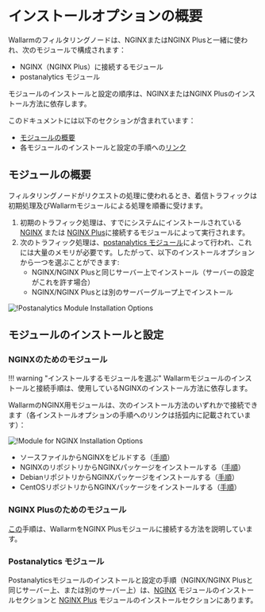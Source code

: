 #   インストールオプションの概要

[img-postanalytics-options]:    ../images/installation-nginx-overview/postanalytics-options.png
[img-nginx-options]:            ../images/installation-nginx-overview/nginx-options.png

[anchor-mod-overview]:              #modules-overview
[anchor-mod-installation]:          #installing-and-configuring-the-modules
[anchor-mod-inst-nginx]:            #module-for-nginx
[anchor-mod-inst-nginxplus]:        #module-for-nginx-plus
[anchor-mod-inst-postanalytics]:    #postanalytics-module

[link-ig-nginx]:                    ../installation/nginx/dynamic-module.md
[link-ig-nginx-distr]:              ../installation/nginx/dynamic-module-from-distr.md
[link-ig-nginxplus]:                ../installation/nginx-plus.md

<!-- !!!!! TO MOVE -->

Wallarmのフィルタリングノードは、NGINXまたはNGINX Plusと一緒に使われ、次のモジュールで構成されます：
*   NGINX（NGINX Plus）に接続するモジュール
*   postanalytics モジュール

モジュールのインストールと設定の順序は、NGINXまたはNGINX Plusのインストール方法に依存します。

このドキュメントには以下のセクションが含まれています：

*   [モジュールの概要][anchor-mod-overview]
*   各モジュールのインストールと設定の手順への[リンク][anchor-mod-installation]

##  モジュールの概要

フィルタリングノードがリクエストの処理に使われるとき、着信トラフィックは初期処理及びWallarmモジュールによる処理を順番に受けます。

1.  初期のトラフィック処理は、すでにシステムにインストールされている[NGINX][anchor-mod-inst-nginx] または [NGINX Plus][anchor-mod-inst-nginxplus]に接続するモジュールによって実行されます。
2.  次のトラフィック処理は、[postanalytics モジュール][anchor-mod-inst-postanalytics]によって行われ、これには大量のメモリが必要です。したがって、以下のインストールオプションから一つを選ぶことができます:
    *   NGINX/NGINX Plusと同じサーバー上でインストール（サーバーの設定がこれを許す場合）
    *   NGINX/NGINX Plusとは別のサーバーグループ上でインストール

![!Postanalytics Module Installation Options][img-postanalytics-options]

##  モジュールのインストールと設定

### NGINXのためのモジュール

!!! warning "インストールするモジュールを選ぶ"
    Wallarmモジュールのインストールと接続手順は、使用しているNGINXのインストール方法に依存します。

WallarmのNGINX用モジュールは、次のインストール方法のいずれかで接続できます（各インストールオプションの手順へのリンクは括弧内に記載されています）：

![!Module for NGINX Installation Options][img-nginx-options]

*   ソースファイルからNGINXをビルドする（[手順][link-ig-nginx]）
*   NGINXのリポジトリからNGINXパッケージをインストールする（[手順][link-ig-nginx]）
*   DebianリポジトリからNGINXパッケージをインストールする（[手順][link-ig-nginx-distr]）
*   CentOSリポジトリからNGINXパッケージをインストールする（[手順][link-ig-nginx-distr]）

### NGINX Plusのためのモジュール

[この][link-ig-nginxplus]手順は、WallarmをNGINX Plusモジュールに接続する方法を説明しています。

### Postanalytics モジュール

Postanalyticsモジュールのインストールと設定の手順（NGINX/NGINX Plusと同じサーバー上、または別のサーバー上）は、[NGINX][anchor-mod-inst-nginx] モジュールのインストールセクションと [NGINX Plus][anchor-mod-inst-nginxplus] モジュールのインストールセクションにあります。